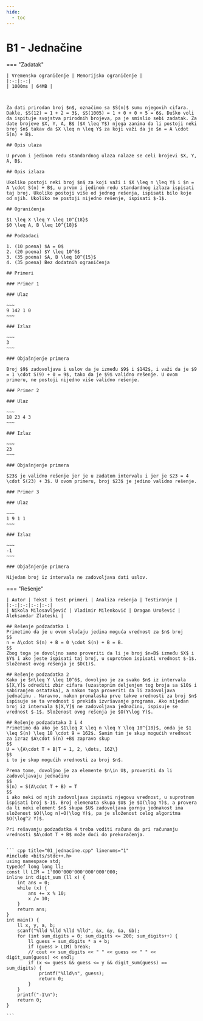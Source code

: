 ```yaml
---
hide:
  - toc
---
```


# B1 - Jednačine

=== "Zadatak"
	
	| Vremensko ograničenje | Memorijsko ograničenje |
	|:-:|:-:|
	| 1000ms | 64MB |
	
	
	
	Za dati prirodan broj $n$, označimo sa $S(n)$ sumu njegovih cifara. Dakle, $S(12) = 1 + 2 = 3$, $S(1005) = 1 + 0 + 0 + 5 = 6$. Duško voli da ispituje svojstva prirodnih brojeva, pa je smislio sebi zadatak. Za date brojeve $X, Y, A, B$ ($X \leq Y$) njega zanima da li postoji neki broj $n$ takav da $X \leq n \leq Y$ za koji važi da je $n = A \cdot S(n) + B$. 
	
	## Opis ulaza
	
	U prvom i jedinom redu standardnog ulaza nalaze se celi brojevi $X, Y, A, B$.
	
	## Opis izlaza
	
	Ukoliko postoji neki broj $n$ za koji važi i $X \leq n \leq Y$ i $n = A \cdot S(n) + B$, u prvom i jedinom redu standardnog izlaza ispisati taj broj. Ukoliko postoji više od jednog rešenja, ispisati bilo koje od njih. Ukoliko ne postoji nijedno rešenje, ispisati $-1$.
	
	## Ograničenja
	
	$1 \leq X \leq Y \leq 10^{18}$
	$0 \leq A, B \leq 10^{18}$
	
	## Podzadaci
	
	1. (10 poena) $A = 0$ 
	2. (20 poena) $Y \leq 10^6$ 
	3. (35 poena) $A, B \leq 10^{15}$ 
	4. (35 poena) Bez dodatnih ograničenja 
	
	## Primeri
	
	### Primer 1
	
	### Ulaz
	
	~~~
	9 142 1 0
	~~~
	
	### Izlaz
	
	~~~
	3
	~~~
	
	### Objašnjenje primera
	
	Broj $9$ zadovoljava i uslov da je između $9$ i $142$, i važi da je $9 = 1 \cdot S(9) + 0 = 9$, tako da je $9$ validno rešenje. U ovom primeru, ne postoji nijedno više validno rešenje.
	
	### Primer 2
	
	### Ulaz
	
	~~~
	18 23 4 3
	~~~
	
	### Izlaz
	
	~~~
	23
	~~~
	
	### Objašnjenje primera
	
	$23$ je validno rešenje jer je u zadatom intervalu i jer je $23 = 4 \cdot S(23) + 3$. U ovom primeru, broj $23$ je jedino validno rešenje.
	
	### Primer 3
	
	### Ulaz
	
	~~~
	1 9 1 1
	~~~
	
	### Izlaz
	
	~~~
	-1
	~~~
	
	### Objašnjenje primera
	
	Nijedan broj iz intervala ne zadovoljava dati uslov.
	
	
	
=== "Rešenje"
	
	| Autor | Tekst i test primeri | Analiza rеšenja | Testiranje |
	|:-:|:-:|:-:|:-:|
	| Nikola Milosavljević | Vladimir Milenković | Dragan Urošević | Aleksandar Zlateski |
	
	## Rešenje podzadatka 1
	Primetimo da je u ovom slučaju jedina moguća vrednost za $n$ broj
	$$
	n = A\cdot S(n) + B = 0 \cdot S(n) + B = B.
	$$
	Zbog toga je dovoljno samo proveriti da li je broj $n=B$ između $X$ i $Y$ i ako jeste ispisati taj broj, u suprotnom ispisati vrednost $-1$. Složenost ovog rešenja je $O(1)$.
	
	## Rešenje podzadatka 2
	Kako je $n\leq Y \leq 10^6$, dovoljno je za svako $n$ iz intervala $[X,Y]$ odrediti zbir cifara (uzastopnim deljenjem tog broja sa $10$ i sabiranjem ostataka), a nakon toga proveriti da li zadovoljava jednačinu . Naravno, nakon pronalaska prve takve vrednosti za broj $n$ ispisuje se ta vrednost i prekida izvršavanje programa. Ako nijedan broj iz intervala $[X,Y]$ ne zadovoljava jednačinu, ispisuje se vrednost $-1$. Složenost ovog rešenja je $O(Y\log Y)$.
	
	## Rešenje podzadataka 3 i 4
	Primetimo da ako je $1\leq X \leq n \leq Y \leq 10^{18}$, onda je $1 \leq S(n) \leq 18 \cdot 9 = 162$. Samim tim je skup mogućih vrednost za izraz $A\cdot S(n) +B$ zapravo skup
	$$
	U = \{A\cdot T + B|T = 1, 2, \dots, 162\}
	$$
	i to je skup mogućih vrednosti za broj $n$.
	
	Prema tome, dovoljno je za elemente $n\in U$, proveriti da li zadovoljavaju jednačinu 
	$$
	S(n) = S(A\cdot T + B) = T
	$$
	i ako neki od njih zadovoljava ispisati njegovu vrednost, u suprotnom ispisati broj $-1$. Broj elemenata skupa $U$ je $O(\log Y)$, a provera da li neki element $n$ skupa $U$ zadovoljava gornju jednakost ima složenost $O(\log n)=O(\log Y)$, pa je složenost celog algoritma $O(\log^2 Y)$. 
	
	Pri rešavanju podzadatka 4 treba voditi računa da pri računanju vrednosti $A\cdot T + B$ može doći do prekoračenja.  
	
	
	``` cpp title="01_jednacine.cpp" linenums="1"
	#include <bits/stdc++.h>
	using namespace std;
	typedef long long ll;
	const ll LIM = 1'000'000'000'000'000'000;
	inline int digit_sum (ll x) {
		int ans = 0;
		while (x) {
			ans += x % 10;
			x /= 10;
		}
		return ans;
	}
	int main() {
		ll x, y, a, b;
		scanf("%lld %lld %lld %lld", &x, &y, &a, &b);
		for (int sum_digits = 0; sum_digits <= 200; sum_digits++) {
			ll guess = sum_digits * a + b;
			if (guess > LIM) break;
			// cout << sum_digits << " " << guess << " " << digit_sum(guess) << endl;
			if (x <= guess && guess <= y && digit_sum(guess) == sum_digits) {
				printf("%lld\n", guess);
				return 0;
			}
		}
		printf("-1\n");
		return 0;
	}

	```
